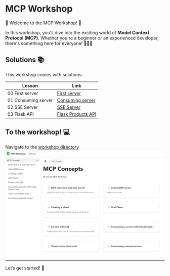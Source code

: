 # MCP Workshop

🎉 Welcome to the MCP Workshop! 🚀

In this workshop, you'll dive into the exciting world of **Model Context Protocol (MCP)**. Whether you're a beginner or an experienced developer, there's something here for everyone! 🧑‍💻✨

## Solutions 📚

This workshop comes with solutions:

| Lesson | Link |
|--|--|
| 00 First server  | [First server](./solutions/00-first-server/README.md) |
| 01 Consuming server | [Consuming server](./solutions/01-consuming-server/README.md) |
|  02 SSE Server  | [SSE Server](./solutions/02-sse-server/README.md) |
|  03 Flask API  | [Flask Products API](./solutions/03-flask-api/README.md) |

## To the workshop! 💻

Navigate to the [workshop directory](https://softchris.github.io/mcp-workshop/docs/category/mcp-concepts/)
️
![workshop image](./assets/screenshot.png)

---
Let’s get started! 🚀